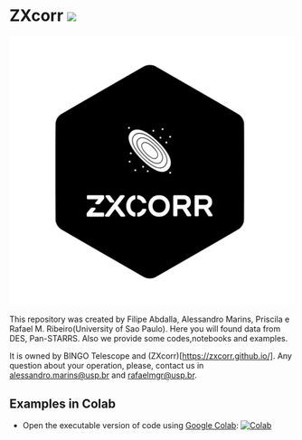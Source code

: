 # ZXcorr ![](https://img.shields.io/badge/python-2.7%7C3.6-blue.svg)

![cover image](figures/ZXCorr_Icon.png)

This repository was created by Filipe Abdalla, Alessandro Marins, Priscila e Rafael M. Ribeiro(University of Sao Paulo). Here you will found data from DES, Pan-STARRS. Also we provide some codes,notebooks and examples.

It is owned by BINGO Telescope and (ZXcorr)[https://zxcorr.github.io/]. Any question about your operation, please, contact us in alessandro.marins@usp.br and rafaelmgr@usp.br.

## Examples in Colab
- Open the executable version of code using [Google Colab](http://colab.research.google.com): [![Colab](https://colab.research.google.com/assets/colab-badge.svg)](https://github.com/zxcorr/zxcorr_DataAccess/blob/main/Summary.ipynb)